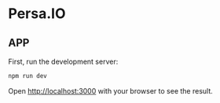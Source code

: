 # Persa.IO
## APP

First, run the development server:

```bash
npm run dev
```

Open [http://localhost:3000](http://localhost:3000) with your browser to see the result.

